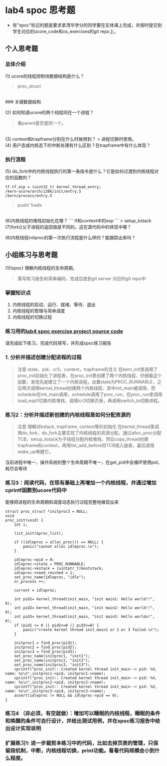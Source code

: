 # lab4 spoc 思考题

- 有"spoc"标记的题是要求拿清华学分的同学要在实体课上完成，并按时提交到学生对应的ucore_code和os_exercises的git repo上。

## 个人思考题

### 总体介绍

(1) ucore的线程控制块数据结构是什么？
> proc_struct 
</br>
### 关键数据结构

(2) 如何知道ucore的两个线程同在一个进程？
> 看parent是否是同一个。
</br>
(3) context和trapframe分别在什么时候用到？
> 进程切换时使用。
</br>
(4) 用户态或内核态下的中断处理有什么区别？在trapframe中有什么体现？

### 执行流程

(5) do_fork中的内核线程执行的第一条指令是什么？它是如何过渡到内核线程对应的函数的？
```
tf.tf_eip = (uint32_t) kernel_thread_entry;
/kern-ucore/arch/i386/init/entry.S
/kern/process/entry.S
```
> pushl %edx 
</br>
(6)内核线程的堆栈初始化在哪？
```
tf和context中的esp
```
> setup_kstack 
</br>
(7)fork()父子进程的返回值是不同的。这在源代码中的体现中哪？

(8)内核线程initproc的第一次执行流程是什么样的？能跟踪出来吗？

## 小组练习与思考题

(1)(spoc) 理解内核线程的生命周期。

> 需写练习报告和简单编码，完成后放到git server 对应的git repo中

### 掌握知识点
1. 内核线程的启动、运行、就绪、等待、退出
2. 内核线程的管理与简单调度
3. 内核线程的切换过程

### 练习用的[lab4 spoc exercise project source code](https://github.com/chyyuu/ucore_lab/tree/master/related_info/lab4/lab4-spoc-discuss)


请完成如下练习，完成代码填写，并形成spoc练习报告

### 1. 分析并描述创建分配进程的过程

> 注意 state、pid、cr3，context，trapframe的含义
在kern_init里调用了proc_init初始化了进程表，在proc_init里创建了两个内核线程，仔细看这个函数，发现先是建立了一个内核进程，设置state为PROC_RUNNABLE，之后两次调用kernel_thread创建两个内核线程，其中init_main被调用，而schedule在init_main调用，schedule调用了proc_run，在proc_run里调用load_esp0切换内核堆栈，调用lcr3切换页表，再调用switch_to切换进程。

### 练习2：分析并描述新创建的内核线程是如何分配资源的

> 注意 理解对kstack, trapframe, context等的初始化
在kernel_thread里调用do_fork，do_fork主要实现了内核线程的资源分配，通过alloc_proc分配TCB，setup_kstack为子线程分配内核堆栈，然后copy_thread创建trapframe和context，再用list_add_before将TCB插入链表，最后调用wake_up唤醒它。

当前进程中唯一，操作系统的整个生命周期不唯一，在get_pid中会循环使用pid，耗尽会等待

### 练习3：阅读代码，在现有基础上再增加一个内核线程，并通过增加cprintf函数到ucore代码中
能够把进程的生命周期和调度动态执行过程完整地展现出来
> 
```
struct proc_struct *initproc3 = NULL;
void
proc_init(void) {
    int i;

    list_init(&proc_list);

    if ((idleproc = alloc_proc()) == NULL) {
        panic("cannot alloc idleproc.\n");
    }

    idleproc->pid = 0;
    idleproc->state = PROC_RUNNABLE;
    idleproc->kstack = (uintptr_t)bootstack;
    idleproc->need_resched = 1;
    set_proc_name(idleproc, "idle");
    nr_process ++;

    current = idleproc;

    int pid1= kernel_thread(init_main, "init main1: Hello world!!", 0);
    int pid2= kernel_thread(init_main, "init main2: Hello world!!", 0);
    int pid3= kernel_thread(init_main, "init main3: Hello worldx!", 0);
    if (pid1 <= 0 || pid2<=0 || pid3<=0) {
        panic("create kernel thread init_main1 or 2 or 3 failed.\n");
    }

    initproc1 = find_proc(pid1);
	initproc2 = find_proc(pid2);
    initproc3 = find_proc(pid3);
    set_proc_name(initproc1, "init1");
	set_proc_name(initproc2, "init2");
    set_proc_name(initproc3, "init3");
    cprintf("proc_init:: Created kernel thread init_main--> pid: %d, name: %s\n",initproc1->pid, initproc1->name);
	cprintf("proc_init:: Created kernel thread init_main--> pid: %d, name: %s\n",initproc2->pid, initproc2->name);
    cprintf("proc_init:: Created kernel thread init_main--> pid: %d, name: %s\n",initproc3->pid, initproc3->name);
    assert(idleproc != NULL && idleproc->pid == 0);
}
```
### 练习4 （非必须，有空就做）：增加可以睡眠的内核线程，睡眠的条件和唤醒的条件可自行设计，并给出测试用例，并在spoc练习报告中给出设计实现说明

### 扩展练习1: 进一步裁剪本练习中的代码，比如去掉页表的管理，只保留段机制，中断，内核线程切换，print功能。看看代码规模会小到什么程度。



